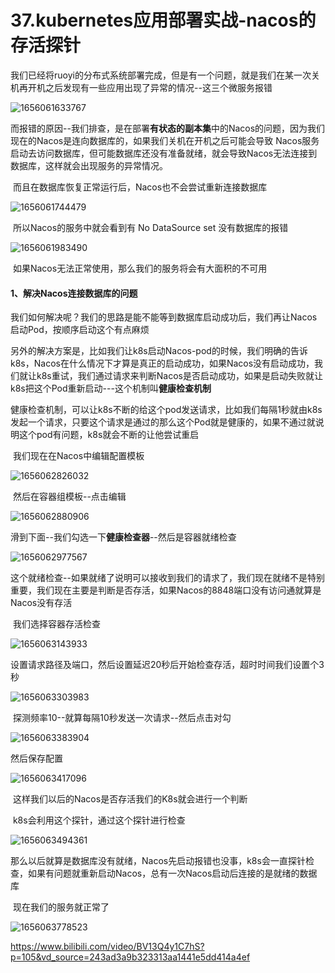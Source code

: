 # 37.kubernetes应用部署实战-nacos的存活探针



​		我们已经将ruoyi的分布式系统部署完成，但是有一个问题，就是我们在某一次关机再开机之后发现有一些应用出现了异常的情况--这三个微服务报错

![1656061633767](../../.vuepress/public/images/1656061633767.png)



​		而报错的原因--我们排查，是在部署**有状态的副本集**中的Nacos的问题，因为我们现在的Nacos是连向数据库的，如果我们关机在开机之后可能会导致 Nacos服务启动去访问数据库，但可能数据库还没有准备就绪，就会导致Nacos无法连接到数据库，这样就会出现服务的异常情况。

​		而且在数据库恢复正常运行后，Nacos也不会尝试重新连接数据库

![1656061744479](../../.vuepress/public/images/1656061744479.png)





​	所以Nacos的服务中就会看到有 No DataSource set 没有数据库的报错

![1656061983490](../../.vuepress/public/images/1656061983490.png)



​	如果Nacos无法正常使用，那么我们的服务将会有大面积的不可用



#### 1、解决Nacos连接数据库的问题

​		我们如何解决呢？我们的思路是能不能等到数据库启动成功后，我们再让Nacos启动Pod，按顺序启动这个有点麻烦

​		另外的解决方案是，比如我们让k8s启动Nacos-pod的时候，我们明确的告诉k8s，Nacos在什么情况下才算是真正的启动成功，如果Nacos没有启动成功，我们就让k8s重试，我们通过请求来判断Nacos是否启动成功，如果是启动失败就让k8s把这个Pod重新启动---这个机制叫**健康检查机制**

​		健康检查机制，可以让k8s不断的给这个pod发送请求，比如我们每隔1秒就由k8s发起一个请求，只要这个请求是通过的那么这个Pod就是健康的，如果不通过就说明这个pod有问题，k8s就会不断的让他尝试重启





​	我们现在在Nacos中编辑配置模板

![1656062826032](../../.vuepress/public/images/1656062826032.png)





​	然后在容器组模板--点击编辑

![1656062880906](../../.vuepress/public/images/1656062880906.png)





​	滑到下面--我们勾选一下**健康检查器**--然后是容器就绪检查

![1656062977567](../../.vuepress/public/images/1656062977567.png)

​		这个就绪检查--如果就绪了说明可以接收到我们的请求了，我们现在就绪不是特别重要，我们现在主要是判断是否存活，如果Nacos的8848端口没有访问通就算是Nacos没有存活



​	我们选择容器存活检查

![1656063143933](../../.vuepress/public/images/1656063143933.png)





​	设置请求路径及端口，然后设置延迟20秒后开始检查存活，超时时间我们设置个3秒

![1656063303983](../../.vuepress/public/images/1656063303983.png)



​	探测频率10--就算每隔10秒发送一次请求--然后点击对勾

![1656063383904](../../.vuepress/public/images/1656063383904.png)





然后保存配置

![1656063417096](../../.vuepress/public/images/1656063417096.png)



​	这样我们以后的Nacos是否存活我们的K8s就会进行一个判断





​	k8s会利用这个探针，通过这个探针进行检查

![1656063494361](../../.vuepress/public/images/1656063494361.png)





​	那么以后就算是数据库没有就绪，Nacos先启动报错也没事，k8s会一直探针检查，如果有问题就重新启动Nacos，总有一次Nacos启动后连接的是就绪的数据库





​	现在我们的服务就正常了

![1656063778523](../../.vuepress/public/images/1656063778523.png)



https://www.bilibili.com/video/BV13Q4y1C7hS?p=105&vd_source=243ad3a9b323313aa1441e5dd414a4ef





























































































































